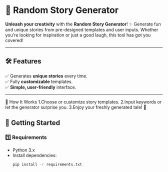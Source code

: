 # 🌟 Random Story Generator

**Unleash your creativity** with the **Random Story Generator**! ✨ Generate fun and unique stories from pre-designed templates and user inputs. Whether you're looking for inspiration or just a good laugh, this tool has got you covered!

---

## 🛠️ Features
✅ Generates **unique stories** every time.  
✅ Fully **customizable** templates.  
✅ **Simple, user-friendly** interface.  

---



🧩 How It Works
 1.Choose or customize story templates.
 2.Input keywords or let the generator surprise you.
 3.Enjoy your freshly generated tale! 📖 


## 🚀 Getting Started

### **1️⃣ Requirements**
- Python 3.x
- Install dependencies:
  ```bash
  pip install -r requirements.txt
